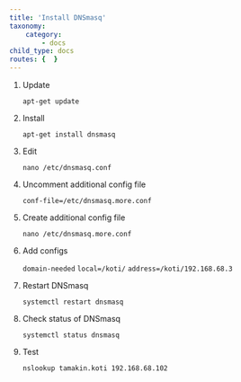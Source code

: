 ```yaml
---
title: 'Install DNSmasq'
taxonomy:
    category:
        - docs
child_type: docs
routes: {  }
---
```


1. Update

       apt-get update

2. Install

       apt-get install dnsmasq

3. Edit

       nano /etc/dnsmasq.conf

4. Uncomment additional config file

    `conf-file=/etc/dnsmasq.more.conf`

5. Create additional config file

       nano /etc/dnsmasq.more.conf

6. Add configs

	`domain-needed`
  `local=/koti/`
  `address=/koti/192.168.68.3`

7. Restart DNSmasq

       systemctl restart dnsmasq

8. Check status of DNSmasq

       systemctl status dnsmasq

9. Test

       nslookup tamakin.koti 192.168.68.102